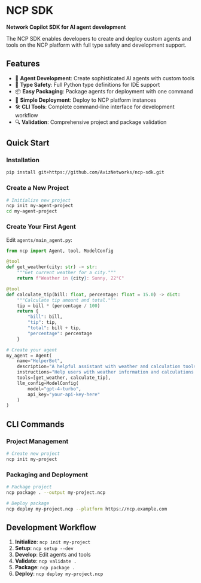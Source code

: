 # NCP SDK

**Network Copilot SDK for AI agent development**

The NCP SDK enables developers to create and deploy custom agents and tools on the NCP platform with full type safety and development support.

## Features

- 🤖 **Agent Development**: Create sophisticated AI agents with custom tools
- 🔧 **Type Safety**: Full Python type definitions for IDE support  
- 📦 **Easy Packaging**: Package agents for deployment with one command
- 🚀 **Simple Deployment**: Deploy to NCP platform instances
- 🛠️ **CLI Tools**: Complete command-line interface for development workflow
- 🔍 **Validation**: Comprehensive project and package validation

## Quick Start

### Installation

```bash
pip install git+https://github.com/AvizNetworks/ncp-sdk.git
```

### Create a New Project

```bash
# Initialize new project
ncp init my-agent-project
cd my-agent-project
```

### Create Your First Agent

Edit `agents/main_agent.py`:

```python
from ncp import Agent, tool, ModelConfig

@tool
def get_weather(city: str) -> str:
    """Get current weather for a city."""
    return f"Weather in {city}: Sunny, 22°C"

@tool
def calculate_tip(bill: float, percentage: float = 15.0) -> dict:
    """Calculate tip amount and total."""
    tip = bill * (percentage / 100)
    return {
        "bill": bill,
        "tip": tip, 
        "total": bill + tip,
        "percentage": percentage
    }

# Create your agent
my_agent = Agent(
    name="HelperBot",
    description="A helpful assistant with weather and calculation tools",
    instructions="Help users with weather information and calculations. Be friendly and accurate.",
    tools=[get_weather, calculate_tip],
    llm_config=ModelConfig(
        model="gpt-4-turbo",
        api_key="your-api-key-here"
    )
)
```

## CLI Commands

### Project Management

```bash
# Create new project
ncp init my-project
```

### Packaging and Deployment

```bash
# Package project
ncp package . --output my-project.ncp

# Deploy package
ncp deploy my-project.ncp --platform https://ncp.example.com
```

## Development Workflow

1. **Initialize**: `ncp init my-project`
2. **Setup**: `ncp setup --dev` 
3. **Develop**: Edit agents and tools
4. **Validate**: `ncp validate .`
5. **Package**: `ncp package .`
6. **Deploy**: `ncp deploy my-project.ncp`